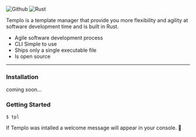 ![Github](https://img.shields.io/badge/GitHub-100000?style=for-the-badge&logo=github&logoColor=white)
![Rust](https://img.shields.io/badge/Rust-black?style=for-the-badge&logo=rust&logoColor=#E57324) 

Templo is a template manager that provide you more flexibility and agility at software development time and is built in Rust.

- Agile software development process
- CLI Simple to use
- Ships only a single executable file
- Is open source

---

### Installation

coming soon...

### Getting Started

```command
$ tpl
```

If Templo was intalled a welcome message will appear in your console. 🎉
